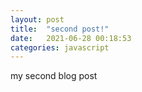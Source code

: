 ```yaml
---
layout: post
title:  "second post!"
date:   2021-06-28 00:18:53
categories: javascript
---
```

my second blog post
